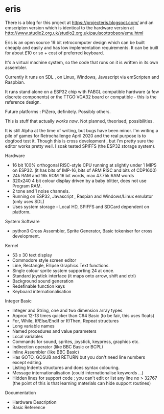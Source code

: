 # eris

There is a blog for this project at https://projecteris.blogspot.com/ and 
an emscripten version which is identical to the hardware version 
at http://www.studio2.org.uk/studio2.org.uk/paulscottrobson/emu.html

Eris is an open source 16 bit retrocomputer design which can be built cheaply and easily and has
low implementation requirements. It can be built for about £10 or so + cost of preferred keyboard.

It's a virtual machine system, so the code that runs on it is written in its own assembler.

Currently it runs on SDL , on Linux, Windows, Javascript via emScripten and Raspbian. 

It runs stand alone on a ESP32 chip with FABGL compatible hardware (a few discrete components) 
or the TTGO VGA32 board or compatible - this is the reference design.

Future platforms : PiZero, definitely. Possibly others.

This is stuff that actually *works now*. Not planned, theorised, possibilities. 

It is still Alpha at the time of writing, but bugs have been minor. I'm writing a pile of games
for Retrochallenge April 2020 and the real purpose is to dogfood test it. Though this is cross
development , but I'm pretty sure the editor works pretty well. I soak tested SPIFFS (the ESP32
storage system).

Hardware

- 16 bit 100% orthogonal RISC-style CPU running at slightly under 1 MIPS on ESP32.
  (it has bits of IMP-16, bits of ARM RISC and bits of CDP1600)
- 24k RAM and 16k ROM 16 bit words, max 47.75k RAM words
- 320x240 4 bit colour display driven by a baby blitter, does not use Program RAM.
- 2 tone and 1 noise channels.
- Running on ESP32, Javascript , Raspian and Windows/Linux emulator (only uses SDL)
- Uses system storage - Local HD, SPIFFS and SDCard dependent on platform.

System Software

- python3 Cross Assembler, Sprite Generator, Basic tokeniser for cross development.

Kernel

- 53 x 30 text display
- Commodore style screen editor
- Line, Rectangle, Ellipse Graphics Text functions.
- Single colour sprite system supporting 24 at once.
- Standard joystick interface (it maps onto arrow, shift and ctrl)
- Background sound generation
- Redefinable function keys
- Keyboard internationalisation

Integer Basic

- Integer and String, one and two dimension array types 
- Approx 12-13 times quicker than C64 Basic (to be fair, this uses floats)
- For, While, If/Else/Endif or If/Then, Repeat structures
- Long variable names
- Named procedures and value parameters
- Local variables
- Commands for sound, sprites, joystick, keypress, graphics etc.
- Indirection operator (like BBC Basic or BCPL)
- Inline Assembler (like BBC Basic)
- Has GOTO, GOSUB and RETURN but you don't need line numbers except editing.
- Listing Indents structures and does syntax colouring.
- Message internationalisation (could internationalise keywords ...)
- Hidden lines for support code ; you can't edit or list any line no > 32767
  (the point of this is that learning materials can hide support routines)

Documentation

- Hardware Description
- Basic Reference
